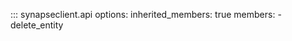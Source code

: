
::: synapseclient.api
    options:
      inherited_members: true
      members:
        - delete_entity
